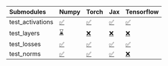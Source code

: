 | Submodules       | Numpy                                                                                                                           | Torch                                                                                                                           | Jax                                                                                                                             | Tensorflow                                                                                                                      |
|:-----------------|:--------------------------------------------------------------------------------------------------------------------------------|:--------------------------------------------------------------------------------------------------------------------------------|:--------------------------------------------------------------------------------------------------------------------------------|:--------------------------------------------------------------------------------------------------------------------------------|
| test_activations | <a href="https://github.com/unifyai/ivy/runs/7978094463?check_suite_focus=true" rel="noopener noreferrer" target="_blank">✅</a> | <a href="https://github.com/unifyai/ivy/runs/7978095094?check_suite_focus=true" rel="noopener noreferrer" target="_blank">✅</a> | <a href="https://github.com/unifyai/ivy/runs/7978095655?check_suite_focus=true" rel="noopener noreferrer" target="_blank">✅</a> | <a href="https://github.com/unifyai/ivy/runs/7978096249?check_suite_focus=true" rel="noopener noreferrer" target="_blank">✅</a> |
| test_layers      | <a href="https://github.com/unifyai/ivy/runs/7978094684?check_suite_focus=true" rel="noopener noreferrer" target="_blank">⌛</a> | <a href="https://github.com/unifyai/ivy/runs/7978095236?check_suite_focus=true" rel="noopener noreferrer" target="_blank">❌</a> | <a href="https://github.com/unifyai/ivy/runs/7978095847?check_suite_focus=true" rel="noopener noreferrer" target="_blank">❌</a> | <a href="https://github.com/unifyai/ivy/runs/7978096395?check_suite_focus=true" rel="noopener noreferrer" target="_blank">❌</a> |
| test_losses      | <a href="https://github.com/unifyai/ivy/runs/7978094852?check_suite_focus=true" rel="noopener noreferrer" target="_blank">✅</a> | <a href="https://github.com/unifyai/ivy/runs/7978095355?check_suite_focus=true" rel="noopener noreferrer" target="_blank">✅</a> | <a href="https://github.com/unifyai/ivy/runs/7978095997?check_suite_focus=true" rel="noopener noreferrer" target="_blank">✅</a> | <a href="https://github.com/unifyai/ivy/runs/7978096536?check_suite_focus=true" rel="noopener noreferrer" target="_blank">✅</a> |
| test_norms       | <a href="https://github.com/unifyai/ivy/runs/7978094983?check_suite_focus=true" rel="noopener noreferrer" target="_blank">✅</a> | <a href="https://github.com/unifyai/ivy/runs/7978095525?check_suite_focus=true" rel="noopener noreferrer" target="_blank">✅</a> | <a href="https://github.com/unifyai/ivy/runs/7978096131?check_suite_focus=true" rel="noopener noreferrer" target="_blank">✅</a> | <a href="https://github.com/unifyai/ivy/runs/7978096656?check_suite_focus=true" rel="noopener noreferrer" target="_blank">❌</a> |